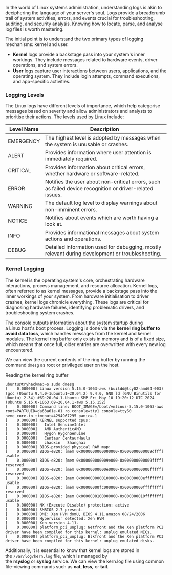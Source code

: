 In the world of Linux systems administration, understanding logs is akin to deciphering the language of your server's soul. Logs provide a breadcrumb trail of system activities, errors, and events crucial for troubleshooting, auditing, and security analysis. Knowing how to locate, parse, and analyse log files is worth mastering.

The initial point is to understand the two primary types of logging mechanisms: kernel and user.

- **Kernel** logs provide a backstage pass into your system's inner workings. They include messages related to hardware events, driver operations, and system errors.
- **User** logs capture user interactions between users, applications, and the operating system. They include login attempts, command executions, and app-specific activities.

### Logging Levels

The Linux logs have different levels of importance, which help categorise messages based on severity and allow administrators and analysts to prioritise their actions. The levels used by Linux include:

|Level Name|Description|
|---|---|
|EMERGENCY|The highest level is adopted by messages when the system is unusable or crashes.|
|ALERT|Provides information where user attention is immediately required.|
|CRITICAL|Provides information about critical errors, whether hardware or software-related.|
|ERROR|Notifies the user about non-critical errors, such as failed device recognition or driver-related issues.|
|WARNING|The default log level to display warnings about non-imminent errors.|
|NOTICE|Notifies about events which are worth having a look at.|
|INFO|Provides informational messages about system actions and operations.|
|DEBUG|Detailed information used for debugging, mostly relevant during development or troubleshooting.|

  

### Kernel Logging

The kernel is the operating system's core, orchestrating hardware interactions, process management, and resource allocation. Kernel logs, often referred to as kernel messages, provide a backstage pass into the inner workings of your system. From hardware initialisation to driver crashes, kernel logs chronicle everything. These logs are critical for diagnosing hardware failures, identifying problematic drivers, and troubleshooting system crashes.

The console outputs information about the system startup during a Linux host's boot process. Logging is done via the **kernel ring buffer to avoid data loss**, which handles messages from the kernel and kernel modules. The kernel ring buffer only exists in memory and is of a fixed size, which means that once full, older entries are overwritten with every new log encountered.

We can view the current contents of the ring buffer by running the command `dmesg` as root or privileged user on the host. 

Reading the kernel ring buffer

```shell-session
ubuntu@tryhackme:~$ sudo dmesg
[    0.000000] Linux version 5.15.0-1063-aws (buildd@lcy02-amd64-003) (gcc (Ubuntu 9.4.0-1ubuntu1~20.04.2) 9.4.0, GNU ld (GNU Binutils for Ubuntu) 2.34) #69~20.04.1-Ubuntu SMP Fri May 10 19:20:12 UTC 2024 (Ubuntu 5.15.0-1063.69~20.04.1-aws 5.15.152)
[    0.000000] Command line: BOOT_IMAGE=/boot/vmlinuz-5.15.0-1063-aws root=PARTUUID=da63a61e-01 ro console=tty1 console=ttyS0 nvme_core.io_timeout=4294967295 panic=-1
[    0.000000] KERNEL supported cpus:
[    0.000000]   Intel GenuineIntel
[    0.000000]   AMD AuthenticAMD
[    0.000000]   Hygon HygonGenuine
[    0.000000]   Centaur CentaurHauls
[    0.000000]   zhaoxin   Shanghai  
[    0.000000] BIOS-provided physical RAM map:
[    0.000000] BIOS-e820: [mem 0x0000000000000000-0x000000000009dfff] usable
[    0.000000] BIOS-e820: [mem 0x000000000009e000-0x000000000009ffff] reserved
[    0.000000] BIOS-e820: [mem 0x00000000000e0000-0x00000000000fffff] reserved
[    0.000000] BIOS-e820: [mem 0x0000000000100000-0x00000000efffffff] usable
[    0.000000] BIOS-e820: [mem 0x00000000fc000000-0x00000000ffffffff] reserved
[    0.000000] BIOS-e820: [mem 0x0000000100000000-0x000000010fffffff] usable
[    0.000000] NX (Execute Disable) protection: active
[    0.000000] SMBIOS 2.7 present.
[    0.000000] DMI: Xen HVM domU, BIOS 4.11.amazon 08/24/2006
[    0.000000] Hypervisor detected: Xen HVM
[    0.000000] Xen version 4.11.
[    0.000000] platform_pci_unplug: Netfront and the Xen platform PCI driver have been compiled for this kernel: unplug emulated NICs.
[    0.000000] platform_pci_unplug: Blkfront and the Xen platform PCI driver have been compiled for this kernel: unplug emulated disks.
```

  

Additionally, it is essential to know that kernel logs are stored in the `/var/log/kern.log` file, which is managed by the **rsyslog** or **syslog** service. We can view the kern.log file using common file-viewing commands such as **cat**, **less,** or **tail**.